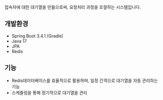 접속자에 대한 대기열을 만듦으로써, 요청처리 과정을 조절하는 시스템입니다.
## 개발환경
- Spring Boot 3.4.1 (Gradle)
- Java 17
- JPA
- Redis
## 기능 
*  Redis데이터베이스를 효율적으로 활용하며, 일정 간격으로 대기열을 자동 관리하는 기능
* 스케줄링을 통해 정기적으로 대기열을 관리
